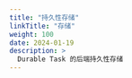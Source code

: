 ```yaml
---
title: "持久性存储"
linkTitle: "存储"
weight: 100
date: 2024-01-19
description: >
  Durable Task 的后端持久性存储
---
```


